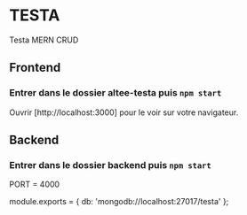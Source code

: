 # TESTA
Testa MERN CRUD

## Frontend

### Entrer dans le dossier altee-testa puis `npm start`

Ouvrir [http://localhost:3000] pour le voir sur votre navigateur.


## Backend

### Entrer dans le dossier backend puis `npm start`

PORT = 4000

module.exports = {
    db: 'mongodb://localhost:27017/testa'
  };

